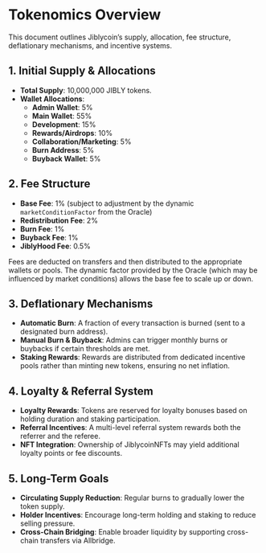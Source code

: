 # Tokenomics Overview

This document outlines Jiblycoin’s supply, allocation, fee structure, deflationary mechanisms, and incentive systems.

## 1. Initial Supply & Allocations
- **Total Supply**: 10,000,000 JIBLY tokens.
- **Wallet Allocations**:
  - **Admin Wallet**: 5%
  - **Main Wallet**: 55%
  - **Development**: 15%
  - **Rewards/Airdrops**: 10%
  - **Collaboration/Marketing**: 5%
  - **Burn Address**: 5%
  - **Buyback Wallet**: 5%

## 2. Fee Structure
- **Base Fee**: 1% (subject to adjustment by the dynamic `marketConditionFactor` from the Oracle)
- **Redistribution Fee**: 2%
- **Burn Fee**: 1%
- **Buyback Fee**: 1%
- **JiblyHood Fee**: 0.5%

Fees are deducted on transfers and then distributed to the appropriate wallets or pools. The dynamic factor provided by the Oracle (which may be influenced by market conditions) allows the base fee to scale up or down.

## 3. Deflationary Mechanisms
- **Automatic Burn**: A fraction of every transaction is burned (sent to a designated burn address).
- **Manual Burn & Buyback**: Admins can trigger monthly burns or buybacks if certain thresholds are met.
- **Staking Rewards**: Rewards are distributed from dedicated incentive pools rather than minting new tokens, ensuring no net inflation.

## 4. Loyalty & Referral System
- **Loyalty Rewards**: Tokens are reserved for loyalty bonuses based on holding duration and staking participation.
- **Referral Incentives**: A multi-level referral system rewards both the referrer and the referee.
- **NFT Integration**: Ownership of JiblycoinNFTs may yield additional loyalty points or fee discounts.

## 5. Long-Term Goals
- **Circulating Supply Reduction**: Regular burns to gradually lower the token supply.
- **Holder Incentives**: Encourage long-term holding and staking to reduce selling pressure.
- **Cross-Chain Bridging**: Enable broader liquidity by supporting cross-chain transfers via Allbridge.
